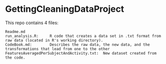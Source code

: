 GettingCleaningDataProject
==========================
This repo contains 4 files:

	Readme.md
	run_analysis.R:		R code that creates a data set in .txt format from raw data (located in R's working directory).
	CodeBook.md:		Describes the raw data, the new data, and the transformations that lead from one to the other
	FeaturesAveragedPerSubjectAndActivity.txt:	New dataset created from the code. 
